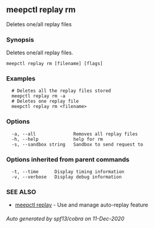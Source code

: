 ## meepctl replay rm

Deletes one/all replay files

### Synopsis

Deletes one/all replay files.

```
meepctl replay rm [filename] [flags]
```

### Examples

```
  # Deletes all the replay files stored
  meepctl replay rm -a
  # Deletes one replay file
  meepctl replay rm <filename>
```

### Options

```
  -a, --all              Removes all replay files
  -h, --help             help for rm
  -s, --sandbox string   Sandbox to send request to
```

### Options inherited from parent commands

```
  -t, --time      Display timing information
  -v, --verbose   Display debug information
```

### SEE ALSO

* [meepctl replay](meepctl_replay.md)	 - Use and manage auto-replay feature

###### Auto generated by spf13/cobra on 11-Dec-2020
